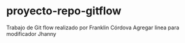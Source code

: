 # proyecto-repo-gitflow
Trabajo de Git flow
realizado por Franklin Córdova
Agregar linea para modificador Jhanny

